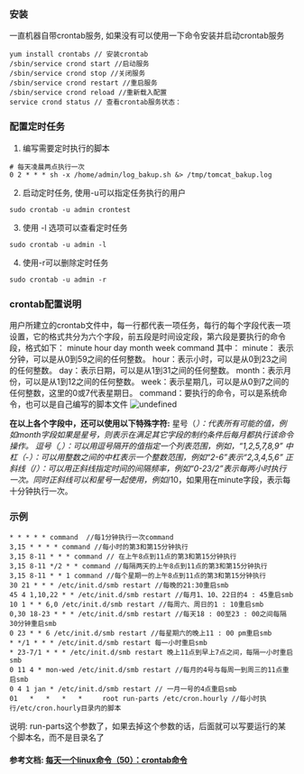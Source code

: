 ### 安装
一直机器自带crontab服务, 如果没有可以使用一下命令安装并启动crontab服务
```
yum install crontabs // 安装crontab
/sbin/service crond start //启动服务
/sbin/service crond stop //关闭服务
/sbin/service crond restart //重启服务
/sbin/service crond reload //重新载入配置
service crond status // 查看crontab服务状态：
```

### 配置定时任务
1. 编写需要定时执行的脚本
```
# 每天凌晨两点执行一次
0 2 * * * sh -x /home/admin/log_bakup.sh &> /tmp/tomcat_bakup.log
```
2. 启动定时任务, 使用-u可以指定任务执行的用户
```
sudo crontab -u admin crontest
```
3. 使用 -l 选项可以查看定时任务
```
sudo crontab -u admin -l
```
4. 使用-r可以删除定时任务
```
sudo crontab -u admin -r
```

### crontab配置说明
用户所建立的crontab文件中，每一行都代表一项任务，每行的每个字段代表一项设置，它的格式共分为六个字段，前五段是时间设定段，第六段是要执行的命令段，格式如下：
minute   hour   day   month   week   command
其中：
minute： 表示分钟，可以是从0到59之间的任何整数。
hour：表示小时，可以是从0到23之间的任何整数。
day：表示日期，可以是从1到31之间的任何整数。
month：表示月份，可以是从1到12之间的任何整数。
week：表示星期几，可以是从0到7之间的任何整数，这里的0或7代表星期日。
command：要执行的命令，可以是系统命令，也可以是自己编写的脚本文件
![undefined](https://cdn.yuque.com/lark/0/2018/png/85255/1525675808665-27954d24-cd0b-40f7-8a69-adec452e0857.png) 

**在以上各个字段中，还可以使用以下特殊字符:**
星号（*）：代表所有可能的值，例如month字段如果是星号，则表示在满足其它字段的制约条件后每月都执行该命令操作。
逗号（,）：可以用逗号隔开的值指定一个列表范围，例如，“1,2,5,7,8,9”
中杠（-）：可以用整数之间的中杠表示一个整数范围，例如“2-6”表示“2,3,4,5,6”
正斜线（/）：可以用正斜线指定时间的间隔频率，例如“0-23/2”表示每两小时执行一次。同时正斜线可以和星号一起使用，例如*/10，如果用在minute字段，表示每十分钟执行一次。

### 示例
```
* * * * * command  //每1分钟执行一次command
3,15 * * * * command //每小时的第3和第15分钟执行
3,15 8-11 * * * command // 在上午8点到11点的第3和第15分钟执行
3,15 8-11 */2 * * command //每隔两天的上午8点到11点的第3和第15分钟执行
3,15 8-11 * * 1 command //每个星期一的上午8点到11点的第3和第15分钟执行
30 21 * * * /etc/init.d/smb restart //每晚的21:30重启smb 
45 4 1,10,22 * * /etc/init.d/smb restart //每月1、10、22日的4 : 45重启smb 
10 1 * * 6,0 /etc/init.d/smb restart //每周六、周日的1 : 10重启smb
0,30 18-23 * * * /etc/init.d/smb restart //每天18 : 00至23 : 00之间每隔30分钟重启smb 
0 23 * * 6 /etc/init.d/smb restart //每星期六的晚上11 : 00 pm重启smb 
* */1 * * * /etc/init.d/smb restart 每一小时重启smb 
* 23-7/1 * * * /etc/init.d/smb restart 晚上11点到早上7点之间，每隔一小时重启smb 
0 11 4 * mon-wed /etc/init.d/smb restart //每月的4号与每周一到周三的11点重启smb 
0 4 1 jan * /etc/init.d/smb restart // 一月一号的4点重启smb 
01   *   *   *   *     root run-parts /etc/cron.hourly //每小时执行/etc/cron.hourly目录内的脚本
```
说明: run-parts这个参数了，如果去掉这个参数的话，后面就可以写要运行的某个脚本名，而不是目录名了

#### 参考文档: [每天一个linux命令（50）：crontab命令](http://www.cnblogs.com/peida/archive/2013/01/08/2850483.html)
